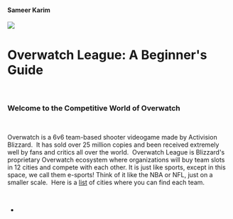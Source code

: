 <head>
  <h4>Sameer Karim</h4>
  <img src="https://cdn2.vox-cdn.com/thumbor/RShOAkEkGF_zSp0a4aMh3jOqpmQ=/0x1080/volume-assets.voxmedia.com/production/067e080d8cc7a3b23a5fc0effe0fef0f/vlcsnap-2016-11-04-14h34m55s401.png" />
  <h1>Overwatch League: A Beginner's Guide</h1>
  <h3>Welcome to the Competitive World of Overwatch</h3>
  <p>Overwatch is a 6v6 team-based shooter videogame made by Activision Blizzard.  It has sold over 25 million copies and been received extremely well by fans and critics all over the world.  Overwatch League is Blizzard's proprietary Overwatch ecosystem where organizations will buy team slots in 12 cities and compete with each other. It is just like sports, except in this space, we call them e-sports! Think of it like the NBA or NFL, just on a smaller scale.  Here is a <a href=“https://en.wikipedia.org/wiki/Overwatch_League#Teams”>list</a> of cities where you can find each team.</p>  
  </head>
<ul>
  <li><a Blizzard href="https://overwatchleague.com" /></li>
